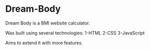 # Dream-Body
Dream Body is a BMI website calculator.

Was built using several technologies:
1-HTML
2-CSS
3-JavaScript

Aims to extend it with more features.
